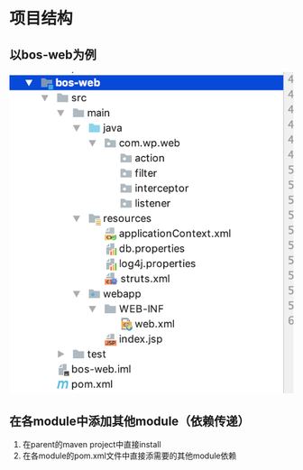 # 项目结构

## 以bos-web为例

![](../../../.gitbook/assets/image%20%28248%29.png)

## 在各module中添加其他module（依赖传递）

1. 在parent的maven project中直接install
2. 在各module的pom.xml文件中直接添需要的其他module依赖

